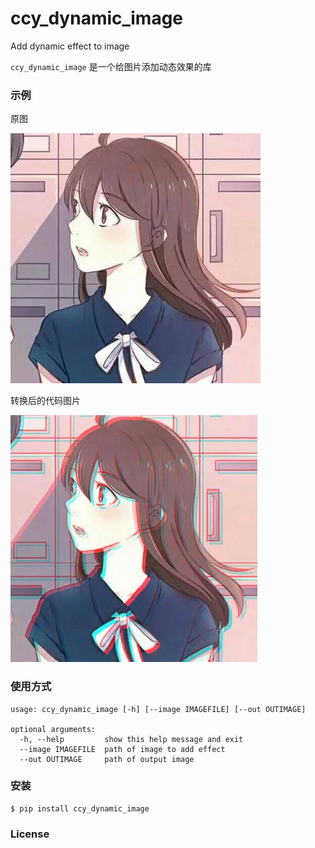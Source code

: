 # ccy_dynamic_image 


Add dynamic effect to image

`ccy_dynamic_image` 是一个给图片添加动态效果的库


### 示例

原图

![](./orig.jpeg)

转换后的代码图片

![](./out.jpeg)


### 使用方式

```
usage: ccy_dynamic_image [-h] [--image IMAGEFILE] [--out OUTIMAGE]

optional arguments:
  -h, --help         show this help message and exit
  --image IMAGEFILE  path of image to add effect
  --out OUTIMAGE     path of output image
```


### 安装

```
$ pip install ccy_dynamic_image
```


### License
